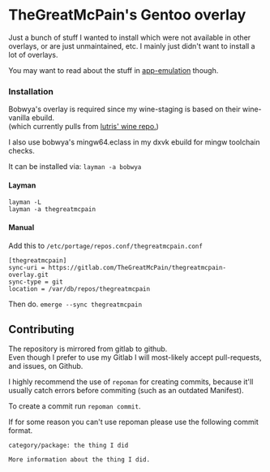 # TheGreatMcPain's Gentoo overlay

Just a bunch of stuff I wanted to install which were not available in other overlays, or are just unmaintained, etc. I mainly just didn't want to install a lot of overlays.

You may want to read about the stuff in [app-emulation](app-emulation/README.md) though.

### Installation

Bobwya's overlay is required since my wine-staging is based on their wine-vanilla ebuild.\
(which currently pulls from [lutris' wine repo.](https://github.com/lutris/wine/tree/lutris-fshack-5.6))

I also use bobwya's mingw64.eclass in my dxvk ebuild for mingw toolchain checks.

It can be installed via: `layman -a bobwya`

#### Layman

`layman -L`\
`layman -a thegreatmcpain`

#### Manual

Add this to `/etc/portage/repos.conf/thegreatmcpain.conf`

`[thegreatmcpain]`\
`sync-uri = https://gitlab.com/TheGreatMcPain/thegreatmcpain-overlay.git`\
`sync-type = git`\
`location = /var/db/repos/thegreatmcpain`

Then do. `emerge --sync thegreatmcpain`

## Contributing

The repository is mirrored from gitlab to github.\
Even though I prefer to use my Gitlab I will most-likely accept pull-requests, and issues, on Github.

I highly recommend the use of `repoman` for creating commits, because it'll usually catch errors before commiting (such as an outdated Manifest).

To create a commit run `repoman commit`.

If for some reason you can't use repoman please use the following commit format.

```
category/package: the thing I did

More information about the thing I did.
```
